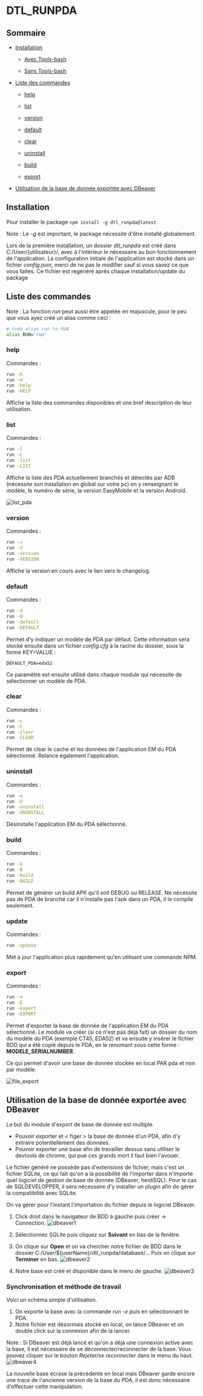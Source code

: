 # DTL_RUNPDA

  

## Sommaire

- [Installation](#installation)

	- [Avec Tools-bash](#avec-tools-bash)

	- [Sans Tools-bash](#sans-tools-bash)

- [Liste des commandes](#liste-des-commandes)

	- [help](#help)

	- [list](#list)

	- [version](#version)

	- [default](#default)

	- [clear](#clear)

	- [uninstall](#uninstall)

	- [build](#build)

	- [export](#export)

- [Utilisation de la base de donnée exportée avec DBeaver](#utilisation-de-la-base-de-donnée-exportée-avec-dbeaver)

## Installation
Pour installer le package
`npm install -g dtl_runpda@latest`

Note : Le *-g* est important, le package nécessite d'être installé globalement.

Lors de la première installation, un dossier *dtl_runpda* est créé dans C:/User/{utilisateur}/, avec à l'intérieur le nécessaire au bon fonctionnement de l'application.
La configuration initiale de l'application est stocké dans un fichier *config.json*, merci de ne pas le modifier sauf si vous savez ce que vous faites. Ce fichier est regénéré après chaque installation/update du package
<!-- ### Avec tools-bash
En ayant cloné au préalable de repository [Tools-bash](https://github.com/huiitre/tools-bash) et en l'ayant installé correctement, il vous suffit d'insérer cette ligne au début du fichier *cordova.js* afin d'importer la fonction run :
```bash
# todo Importation de la fonction RUN
source  "c:\dev\run-pda-shell\run.sh"
```
Veuillez à changer le chemin du script run pour que celui ci soit bien importé.

### Sans tools-bash
Pour utiliser la fonction nativement, il vous suffit de cloner le repository quelque part, puis de venir insérer dans votre fichier *.bashrc* le code suivant : 
```bash
if [ -f c:/run-pda-shell/tools.sh ]
then
	source c:/run-pda-shell/run.sh
fi
```
Bien penser à changer le chemin menant à votre script run. -->

## Liste des commandes
Note : La fonction *run* peut aussi être appelée en majuscule, pour le peu que vous ayez créé un alias comme ceci : 
```bash
# todo alias run to RUN
alias RUN='run'
```
### help
Commandes : 
```bash
run -h
run -H
run -help
run -HELP
```
Affiche la liste des commandes disponibles et une bref description de leur utilisation.
### list
Commandes : 
```bash
run -l
run -L
run -list
run -LIST
```
Affiche la liste des PDA actuellement branchés et détectés par ADB (nécessite son installation en global sur votre pc) en y renseignant le modèle, le numéro de série, la version EasyMobile et la version Android.

![list_pda](./img/pda_list.png)

### version
Commandes : 
```bash
run -v
run -V
run -version
run -VERSION
```
Affiche la version en cours avec le lien vers le changelog.
### default
Commandes : 
```bash
run -d
run -D
run -default
run -DEFAULT
```
Permet d'y indiquer un modèle de PDA par défaut. Cette information sera stocké ensuite dans un fichier *config.cfg* à la racine du dossier, sous la forme KEY=VALUE : 
```config
DEFAULT_PDA=eda52
```

Ce paramètre est ensuite utilisé dans chaque module qui nécessite de sélectionner un modèle de PDA.
### clear
Commandes : 
```bash
run -c
run -C
run -clear
run -CLEAR
```
Permet de clear le cache et les données de l'application EM du PDA sélectionné.
Relance également l'application.
### uninstall
Commandes : 
```bash
run -u
run -U
run -uninstall
run -UNINSTALL
```
Désinstalle l'application EM du PDA sélectionné.
### build
Commandes : 
```bash
run -b
run -B
run -build
run -BUILD
```
Permet de générer un build APK qu'il soit DEBUG ou RELEASE.
Ne nécessite pas de PDA de branché car il n'installe pas l'apk dans un PDA, il le compile seulement.
### update
Commandes : 
```bash
run -update
```
Met à jour l'application plus rapidement qu'en utilisant une commande NPM.
### export
Commandes : 
```bash
run -e
run -E
run -export
run -EXPORT
```

Permet d'exporter la base de donnée de l'application EM du PDA sélectionné.
Le module va créer (si ce n'est pas déjà fait) un dossier du nom du modèle du PDA (exemple CT45, EDA52) et va ensuite y insérer le fichier BDD qui a été copié depuis le PDA, en le renomant sous cette forme : **MODELE_SERIALNUMBER**.

Ce qui permet d'avoir une base de donnée stockée en local PAR pda et non par modèle.

![file_export](./img/file_export.png)

## Utilisation de la base de donnée exportée avec DBeaver
Le but du module d'export de base de donnée est multiple.

* Pouvoir exporter et < figer > la base de donnée d'un PDA, afin d'y extraire potentiellement des données.
* Pouvoir exporter une base afin de travailler dessus sans utiliser le devtools de chrome, qui pue ces grands mort il faut bien l'avouer.

Le fichier généré ne possède pas d'extensions de fichier, mais c'est un fichier SQLite, ce qui fait qu'on a la possibilité de l'importer dans n'importe quel logiciel de gestion de base de donnée (DBeaver, heidiSQL). Pour le cas de SQLDEVELOPPER, il sera nécessaire d'y installer un plugin afin de gérer la compatibilité avec SQLite.

On va gérer pour l'instant l'importation du fichier depuis le logiciel DBeaver.

1. Click droit dans le navigateur de BDD à gauche puis créer -> Connection.
![dbeaver1](./img/create_pda_dbeaver.png)

2. Sélectionnez SQLite puis cliquez sur **Suivant** en bas de la fenêtre.

3. On clique sur **Open** et on va chercher notre fichier de BDD dans le dossier C:/User/${userName}/dtl_runpda/database/...
Puis on clique sur **Terminer** en bas.
![dbeaver2](./img/dbeaver2.png)

4. Notre base est créé et disponible dans le menu de gauche.
![dbeaver3](./img/dbeaver3.png)

### Synchronisation et méthode de travail
Voici un schéma simple d'utilisation.

1. On exporte la base avec la commande *run -e* puis en sélectionnant le PDA.
2. Notre fichier est désormais stocké en local, on lance DBeaver et on double click sur la connexion afin de la lancer.

Note : Si DBeaver est déjà lancé et qu'on a déjà une connexion active avec la base, il est nécessaire de se déconnecter/reconnecter de la base. Vous pouvez cliquer sur le bouton *Rejeter/se reconnecter* dans le menu du haut.
![dbeaver4](./img/dbeaver4.png)

La nouvelle base écrase la précédente en local mais DBeaver garde encore une trace de l'ancienne version de la base du PDA, il est donc nécessaire d'effectuer cette manipulation.
